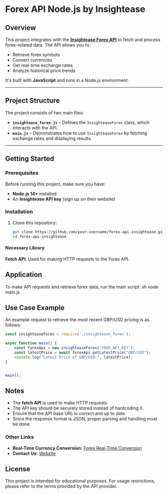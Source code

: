 # **Forex API Node.js by Insightease**

## **Overview**
This project integrates with the **[Insightease Forex API](https://insightease.com/docs/forex-api)** to fetch and process forex-related data. The API allows you to:  
-  Retrieve forex symbols  
-  Convert currencies  
-  Get real-time exchange rates  
-  Analyze historical price trends  

It's built with **JavaScript** and runs in a Node.js environment.

---

## **Project Structure**
The project consists of two main files:

- **`insightease_forex.js`** – Defines the `InsighteaseForex` class, which interacts with the API.
- **`main.js`** – Demonstrates how to use `InsighteaseForex` by fetching exchange rates and displaying results.

---

## **Getting Started**

### **Prerequisites**
Before running this project, make sure you have:

- **Node.js 14+** installed
- An **Insightease API key** (sign up on their website)

### **Installation**
1. Clone this repository:
   ```sh
   git clone https://github.com/your-username/forex-api-insightease.git
   cd forex-api-insightease
#### Necessary Library
**Fetch API**: Used for making HTTP requests to the Forex API.

## Application
To make API requests and retrieve forex data, run the main script:
sh
node main.js

## Use Case Example

An example request to retrieve the most recent GBP/USD pricing is as follows:

```javascript
const insighteaseForex = require('./insightease_forex');

async function main() {
    const forexApi = new insighteaseForex('YOUR_API_KEY');
    const latestPrice = await forexApi.getLatestPrice("GBP/USD");
    console.log("Latest Price of GBP/USD:", latestPrice);
}


main();
```
## Notes
- The **fetch API** is used to make HTTP requests.
- The API key should be securely stored instead of hardcoding it.
- Ensure that the API base URL is correct and up to date.
- Since the response format is JSON, proper parsing and handling must be done.

###  Other Links
- **Real-Time Currency Conversion:** [Forex Real-Time Conversion](https://insightease.com/currency-converter)
- **Contact Us:** [Website](https://insightease.com)

## License
This project is intended for educational purposes. For usage restrictions, please refer to the terms provided by the API provider.
